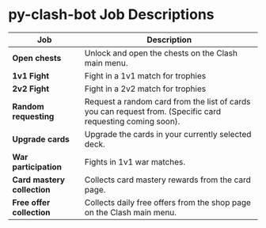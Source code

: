 # py-clash-bot Job Descriptions

| Job                                   | Description                                                                                                               |
| ------------------------------------- | ------------------------------------------------------------------------------------------------------------------------- |
| **Open chests**                       | Unlock and open the chests on the Clash main menu.                                                                        |
| **1v1 Fight**                         | Fight in a 1v1 match for trophies                                                                                         |
| **2v2 Fight**                         | Fight in a 2v2 match for trophies                                                                                         |
| **Random requesting**                 | Request a random card from the list of cards you can request from. (Specific card requesting coming soon).                |
| **Upgrade cards**                     | Upgrade the cards in your currently selected deck.                                                                        |
| **War participation**                 | Fights in 1v1 war matches.                                                                                                |
| **Card mastery collection**           | Collects card mastery rewards from the card page.                                                                         |
| **Free offer collection**             | Collects daily free offers from the shop page on the Clash main menu.                                                     |
